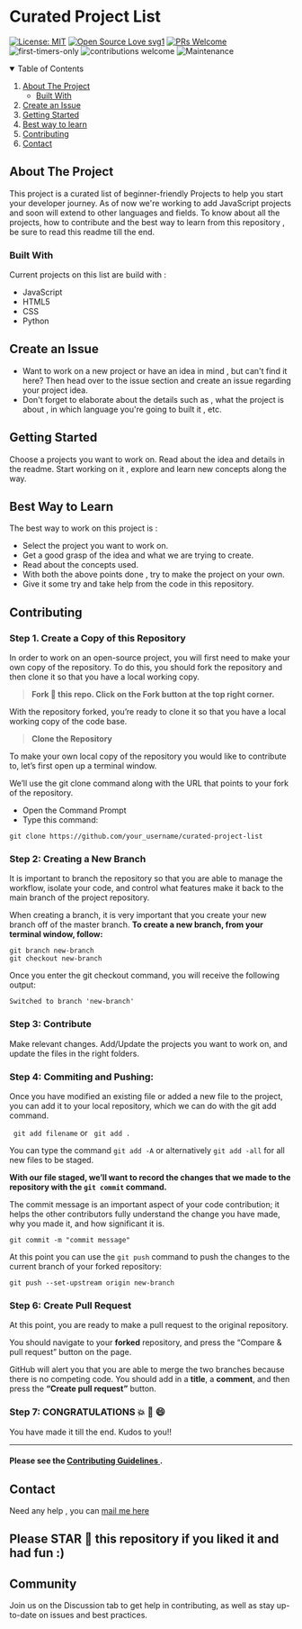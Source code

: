<!-- ![image](https://user-images.githubusercontent.com/45481137/135516948-f8abd486-f6f3-4039-b1ca-21e09bc3d4f7.png) -->

# Curated Project List

  [![License: MIT](https://img.shields.io/badge/License-MIT-yellow.svg)](https://opensource.org/licenses/MIT)  [![Open Source Love svg1](https://badges.frapsoft.com/os/v1/open-source.svg?v=103)](https://github.com/ellerbrock/open-source-badges/) [![PRs Welcome](https://img.shields.io/badge/PRs-welcome-brightgreen.svg?style=flat-square)](http://makeapullrequest.com)  ![first-timers-only](https://img.shields.io/badge/first--timers--only-friendly-yellow.svg?style=flat) ![contributions welcome](https://img.shields.io/static/v1.svg?label=Contributions&message=Welcome&color=0059b3&style=flat-square) ![Maintenance](https://img.shields.io/maintenance/yes/2021)

<!-- ![GitHub contributors](https://img.shields.io/github/contributors-anon/friskycodeur/curated-project-list)  -->

<!-- TABLE OF CONTENTS -->
<details open="open">
  <summary>Table of Contents</summary>
  <ol>
    <li>
      <a href="#about-the-project">About The Project</a>
      <ul>
        <li><a href="#built-with">Built With</a></li>
      </ul>
    </li>
    <li>
      <a href="#create-an-issue"> Create an Issue
    </li>
    <li>
      <a href="#getting-started">Getting Started</a>
    </li>
<!--     <li>
      <a href="#implemented-projects">Implemented Projects</a>
    </li> -->
    <li><a href="#best-way-to-learn">Best way to learn</a></li>
    <li><a href="#contributing">Contributing</a></li>
    <li><a href="#contact">Contact</a></li>
  </ol>
</details>


<!-- ABOUT THE PROJECT -->
## About The Project

This project is a curated list of beginner-friendly Projects to help you start your developer journey. As of now we're working to add JavaScript projects and soon will extend to other languages and fields. To know about all the projects, how to contribute and the best way to learn from this repository , be sure to read this readme till the end.

### Built With

Current projects on this list are build with :
* JavaScript
* HTML5
* CSS
* Python

## Create an Issue

- Want to work on a new project or have an idea in mind , but can't find it here? Then head over to the issue section and create an issue regarding your project idea.
- Don't forget to elaborate about the details such as , what the project is about , in which language you're going to built it , etc.


<!-- GETTING STARTED -->


## Getting Started

Choose a projects you want to work on. Read about the idea and details in the readme. Start working on it , explore and learn new concepts along the way.

<!-- ## Implemented Projects

- [Glasses of Water Counter](https://github.com/friskycodeur/curated-project-list/tree/main/JavaScript/Glasses-of-Water-Counter-App)
- [CountDown Timer](https://github.com/friskycodeur/curated-project-list/tree/main/JavaScript/Countdown-Timer)
- [Color Flipper](https://github.com/friskycodeur/curated-project-list/tree/main/JavaScript/Color-flipper) -->

<!-- USAGE EXAMPLES -->

## Best Way to Learn

The best way to work on this project is :

* Select the project you want to work on.
* Get a good grasp of the idea and what we are trying to create.
* Read about the concepts used.
* With both the above points done , try to make the project on your own.
* Give it some try and take help from the code in this repository.

## Contributing

### Step 1. Create a Copy of this Repository
In order to work on an open-source project, you will first need to make your own copy of the repository. To do this, you should fork the repository and then clone it so that you have a local working copy.

> **Fork :fork_and_knife: this repo. Click on the Fork button at the top right corner.**

With the repository forked, you’re ready to clone it so that you have a local working copy of the code base.

> **Clone the Repository**

To make your own local copy of the repository you would like to contribute to, let’s first open up a terminal window.

We’ll use the git clone command along with the URL that points to your fork of the repository.

* Open the Command Prompt
* Type this command:

```
git clone https://github.com/your_username/curated-project-list
```




### Step 2: Creating a New Branch
It is important to branch the repository so that you are able to manage the workflow, isolate your code, and control what features make it back to the main branch of the project repository.

When creating a branch, it is very important that you create your new branch off of the master branch. 
**To create a new branch, from your terminal window, follow:**


```
git branch new-branch
git checkout new-branch
```
Once you enter the git checkout command, you will receive the following output:

```
Switched to branch 'new-branch'
```


### Step 3: Contribute
Make relevant changes. Add/Update the projects you want to work on, and update the files in the right folders. 
      

### Step 4: Commiting and Pushing:
Once you have modified an existing file or added a new file to the project, you can add it to your local repository, which we can do with the git add command.

``` git add filename``` or ``` git add .``` 

You can type the command ```git add -A``` or alternatively ```git add -all``` for all new files to be staged.


**With our file staged, we’ll want to record the changes that we made to the repository with the ```git commit``` command.**
<p> The commit message is an important aspect of your code contribution; it helps the other contributors fully understand the change you have made, why you made it, and how significant it is.  </p>
 
 ```
 git commit -m "commit message"
 ```
 
 
 At this point you can use the ```git push``` command to push the changes to the current branch of your forked repository:
 ```
 git push --set-upstream origin new-branch
 ```
 
### Step 6: Create Pull Request
At this point, you are ready to make a pull request to the original repository.

You should navigate to your **forked** repository, and press the “Compare & pull request” button on the page. 

GitHub will alert you that you are able to merge the two branches because there is no competing code. You should add in a **title**, a **comment**, and then press the **“Create pull request”** button.


### Step 7: CONGRATULATIONS :boom: :clap: :smile:
You have made it till the end. Kudos to you!!

<hr> </hr>


#### Please see the <a href="https://github.com/friskycodeur/curated-project-list/blob/main/CONTRIBUTING.md"> **Contributing Guidelines** </a>.

<!-- CONTACT -->
## Contact

Need any help , you can [mail me here](mailto:friskycodeur@gmail.com)

## Please STAR :star2: this repository if you liked it and had fun :)

## Community
Join us on the Discussion tab to get help in contributing, as well as stay up-to-date on issues and best practices.

<!-- <h1> Let's Connect 😃</h1>
<div>
<div align="center">
<a href="https://stackoverflow.com/users/14524669" target="_blank">
<img src=https://img.shields.io/badge/stackoverflow-%23F28032.svg?&style=for-the-badge&logo=stackoverflow&logoColor=white alt=stackoverflow style="margin-bottom: 5px;" />
</a>
<a href="https://linkedin.com/in/friskycodeur" target="_blank">
<img src=https://img.shields.io/badge/linkedin-%231E77B5.svg?&style=for-the-badge&logo=linkedin&logoColor=white alt=linkedin style="margin-bottom: 5px;" />
</a>
<a href="https://www.facebook.com/2310prateek/" target="_blank">
<img src=https://img.shields.io/badge/facebook-%232E87FB.svg?&style=for-the-badge&logo=facebook&logoColor=white alt=facebook style="margin-bottom: 5px;" />
</a>
<a href="https://medium.com/@friskycodeur" target="_blank">
<img src=https://img.shields.io/badge/medium-%23292929.svg?&style=for-the-badge&logo=medium&logoColor=white alt=medium style="margin-bottom: 5px;" />
</a>  
<a href="https://dev.to/friskycodeur" target="_blank">
<img alt="Dev.to blog" src=https://img.shields.io/badge/dev.to-0A0A0A?style=for-the-badge&logo=dev.to&logoColor=white alt=medium style="margin-bottom: 5px;"/ >
</a>
<a href="https://twitter.com/moodyarrow" target="_blank">
<img alt="Dev.to blog" src=https://img.shields.io/badge/Twitter-1DA1F2?style=for-the-badge&logo=twitter&logoColor=white alt=medium style="margin-bottom: 5px;"/ >
</a>
</div> -->


